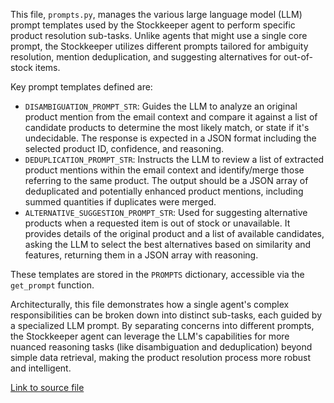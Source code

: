 This file, `prompts.py`, manages the various large language model (LLM) prompt templates used by the Stockkeeper agent to perform specific product resolution sub-tasks. Unlike agents that might use a single core prompt, the Stockkeeper utilizes different prompts tailored for ambiguity resolution, mention deduplication, and suggesting alternatives for out-of-stock items.

Key prompt templates defined are:
-   `DISAMBIGUATION_PROMPT_STR`: Guides the LLM to analyze an original product mention from the email context and compare it against a list of candidate products to determine the most likely match, or state if it's undecidable. The response is expected in a JSON format including the selected product ID, confidence, and reasoning.
-   `DEDUPLICATION_PROMPT_STR`: Instructs the LLM to review a list of extracted product mentions within the email context and identify/merge those referring to the same product. The output should be a JSON array of deduplicated and potentially enhanced product mentions, including summed quantities if duplicates were merged.
-   `ALTERNATIVE_SUGGESTION_PROMPT_STR`: Used for suggesting alternative products when a requested item is out of stock or unavailable. It provides details of the original product and a list of available candidates, asking the LLM to select the best alternatives based on similarity and features, returning them in a JSON array with reasoning.

These templates are stored in the `PROMPTS` dictionary, accessible via the `get_prompt` function.

Architecturally, this file demonstrates how a single agent's complex responsibilities can be broken down into distinct sub-tasks, each guided by a specialized LLM prompt. By separating concerns into different prompts, the Stockkeeper agent can leverage the LLM's capabilities for more nuanced reasoning tasks (like disambiguation and deduplication) beyond simple data retrieval, making the product resolution process more robust and intelligent.

[Link to source file](../../../../src/hermes/agents/stockkeeper/prompts.py) 